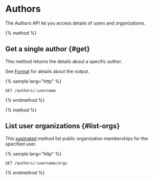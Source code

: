 # Authors

The Authors API let you access details of users and organizations.

{% method %}
## Get a single author {#get}

This method returns the details about a specific author.

See [Format](#format) for details about the output.

{% sample lang="http" %}
```
GET /authors/:username
```
{% endmethod %}

{% method %}
## List user organizations {#list-orgs}

This [paginated](../README.md#pagination) method list public organization memberships for the specified user.

{% sample lang="http" %}
```
GET /authors/:username/orgs
```
{% endmethod %}
